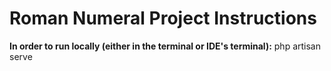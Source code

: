 # Roman Numeral Project Instructions

**In order to run locally (either in the terminal or IDE's terminal):** php artisan serve 
